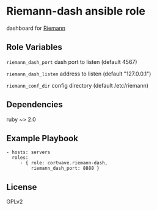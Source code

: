 Riemann-dash ansible role
=========

dashboard for [Riemann](http://riemann.io)

Role Variables
--------------
`riemann_dash_port` dash port to listen (default 4567)

`riemann_dash_listen` address to listen (default "127.0.0.1")

`riemann_conf_dir` config directory (default /etc/riemann)

Dependencies
------------

ruby ~> 2.0

Example Playbook
----------------

    - hosts: servers
      roles:
         - { role: cortwave.riemann-dash, 
             riemann_dash_port: 8888 }

License
-------

GPLv2
